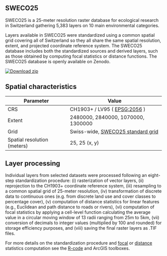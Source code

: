 ## SWECO25

SWECO25 is a 25-meter resolution raster database for ecological research in Switzerland gathering 5,383 layers on 10 main environmental categories.

Layers available in SWECO25 were standardized using a common spatial grid covering all of Switzerland so they all share the same spatial resolution, extent, and projected coordinate reference system. The SWECO25 database includes both the standardized sources and derived layers, such as those obtained by computing focal statistics or distance functions. The SWECO25 database is openly available on Zenodo.

[![Download zip](https://custom-icon-badges.herokuapp.com/badge/-DOWNLOAD%20SWECO25-blue?style=for-the-badge&logo=download&logoColor=white "Go to SWECO25 Zenodo repository")](https://sandbox.zenodo.org/communities/sweco25/)



## Spatial characteristics
| Parameter  | Value |
| ------------- | ------------- |
| CRS                         | CH1903+ / LV95 ( [EPSG:2056](https://epsg.io/2056)   )          |
| Extent                      | 2480000, 2840000, 1070000, 1300000     |
| Grid                        | Swiss-wide, [SWECO25 standard grid](https://github.com/NKulling/SWECO25/blob/main/data/SWECO25-standardgrid.tif)      |
| Spatial resolution (meters) | 25, 25  (x, y)                         |

## Layer processing

Individual layers from selected datasets were processed following an eight-step standardization procedure: (i) rasterization of vector layers, (ii) reprojection to the CH1903+ coordinate reference system, (iii) resampling to a common spatial grid of 25-meter resolution, (iv) transformation of discrete data to continuous ones (e.g. from discrete land use and cover classes to percentage cover), (v) computation of distance statistics for linear features (e.g., Euclidean and path distance to roads or rivers), (vi) computation of focal statistics by applying a cell-level function calculating the average value in a circular moving window of 13 radii ranging from 25m to 5km, (vii) conversion of decimals to integer values (multiplied by 100 and rounded) for storage efficiency purposes, and (viii) saving the final raster layers as .TIF files.

For more details on the standardization procedure and [focal](https://github.com/NKulling/SWECO25/tree/main/focal_statistics_toolbox) or [distance](https://github.com/NKulling/SWECO25/tree/main/distance_toolbox) statistics computation see the [R-code](https://github.com/NKulling/SWECO25/tree/main/layer_standardization_example) and ArcGIS toolboxes.

